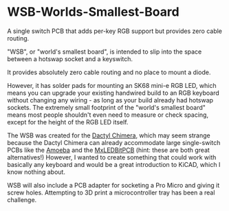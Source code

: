 # WSB-Worlds-Smallest-Board
A single switch PCB that adds per-key RGB support but provides zero cable routing.

"WSB", or "world's smallest board", is intended to slip into the space between a hotswap socket and a keyswitch.

It provides absolutely zero cable routing and no place to mount a diode.

However, it has solder pads for mounting an SK68 mini-e RGB LED, which means you can upgrade your existing handwired build to an RGB keyboard without changing any wiring - as long as your build already had hotswap sockets. The extremely small footprint of the "world's smallest board" means most people shouldn't even need to measure or check spacing, except for the height of the RGB LED itself.

The WSB was created for the [Dactyl Chimera](https://github.com/WolfIcefang/dactyl-chimera-keyboard), which may seem strange because the Dactyl Chimera can already accommodate large single-switch PCBs like the [Amoeba](https://github.com/mtl/keyboard-pcbs) and the [MxLEDBitPCB](https://swanmatch.github.io/MxLEDBitPCB/) (hint: these are both great alternatives!) However, I wanted to create something that could work with basically any keyboard and would be a great introduction to KiCAD, which I know nothing about.

WSB will also include a PCB adapter for socketing a Pro Micro and giving it screw holes. Attempting to 3D print a microcontroller tray has been a real challenge.
